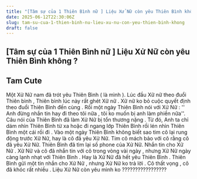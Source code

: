 ```yaml
---
title: "[Tâm sự của 1 Thiên Bình nữ ] Liệu Xử Nữ còn yêu Thiên Bình không ?"
date: 2025-06-12T22:30:06Z
slug: tam-su-cua-1-thien-binh-nu-lieu-xu-nu-con-yeu-thien-binh-khong
draft: false
---
```


## [Tâm sự của 1 Thiên Bình nữ ] Liệu Xử Nữ còn yêu Thiên Bình không ?

## Tam Cute

Một Xử Nữ nam đã trót yêu Thiên Bình ( là mình ). Lúc đầu Xữ nữ theo đuổi Thiên bình , Thiên bình lúc này rất ghét Xữ nữ . Xữ nữ ko bỏ cuộc quyết định theo đuổi Thiên Bình đến cùng . 
Rồi một ngày Thiên Bình nói với Xử Nữ : '' Anh đừng nhắn tin hay đi theo tôi nữa , tôi ko muốn bị anh làm phiền nữa''. Câu nói của Thiên Bình đã làm Xử Nữ bị tổn thương nặng . Từ đó, Anh ta chỉ dám nhìn Thiên Bình từ xa hoặc đi ngang lớp Thiên Bình rồi lén nhìn Thiên Bình một cái rồi đi . 
Vào một ngày Thiên Bình không biết sao tim cô lại rung động trước Xữ Nữ, hay là cô đã yêu Xử Nữ. Tim cô mách bảo với cô rằng cô đã yêu Xử Nữ. Thiên Bình đã tìm lại số phone của Xử Nữ. Nhắn tin cho Xữ Nữ . Xữ Nữ và cô đã nhắn tin với cô trong vòng vài ngày , nhưng Xữ Nữ ngày càng lạnh nhạt với Thiên Bình . Hay là Xử Nữ đã hết yêu Thiên Bình . Thiên Bình gửi một tin nhắn cho Xử Nữ , nhưng Xử Nữ ko trả lời . Cô thất vọng , cô đã khóc rất nhiều . 
Liệu Xử Nữ còn yêu mình ko ?????????????????